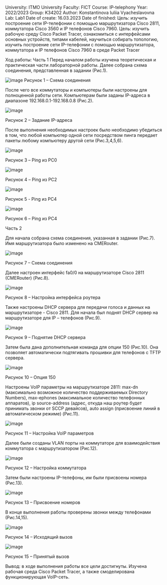 University: ITMO University Faculty: FICT Course: IP-telephony Year: 2022/2023 Group: K34202 Author: Konstantinova Iuliia Vyacheslavovna Lab: Lab1 Date of create: 16.03.2023 Date of finished: Цель: изучить построение сети IP-телефонии с помощью маршрутизатора Cisco 2811, коммутатора Cisco 3560 и IP телефонов Cisco 7960.
Цель: изучить рабочую среду Cisco Packet Tracer, ознакомиться с интерфейсами основных устройств, типами кабелей, научиться собирать топологию, изучить построение сети IP-телефонии с помощью маршрутизатора, коммутатора и IP телефонов Cisco 7960 в среде Packet Tracer

Ход работы:
Часть 1
Перед началом работы изучена теоретическая и практическая части лабораторной работы.
Далее собрана схема соединения, представленная в задании (Рис.1). 

![image](https://user-images.githubusercontent.com/90499135/226293722-41ab067b-940e-4a6d-b42c-4d62dc3779e7.png)
Рисунок 1 – Схема соединения

После чего все коммутаторы и компьютеры были настроены для полноценной работы сети. Компьютерам были заданы IP-адреса в диапазоне 192.168.0.1-192.168.0.8 (Рис.2).

![image](https://user-images.githubusercontent.com/90499135/226293984-43d5af04-d1bc-4999-9f46-81fdfef7e84d.png)

Рисунок 2 – Задание IP-адреса

После выполнения необходимых настроек было необходимо убедиться в том, что любой компьютер одной сети посредством пинга передает пакеты любому компьютеру другой сети (Рис.3,4,5,6).

![image](https://user-images.githubusercontent.com/90499135/226294080-1f292a1c-2cf6-4b5b-a849-4dcb227d94ae.png)

Рисунок 3 – Ping из PC0

![image](https://user-images.githubusercontent.com/90499135/226294151-48713aa3-4ea6-4a7d-94c0-eb9ea2164581.png)

Рисунок 4 – Ping из PC2

![image](https://user-images.githubusercontent.com/90499135/226294200-95d46006-90dc-421a-a1dc-dba1eeda4929.png)

Рисунок 5 - Ping из PC4

![image](https://user-images.githubusercontent.com/90499135/226294261-c7571b40-15ef-4e94-996e-281fbd117cab.png)

Рисунок 6 – Ping из PC4

Часть 2

Для начала собрана схема соединения, указанная в задании (Рис.7). Имя маршрутизатора было изменено на CMERouter.

![image](https://user-images.githubusercontent.com/90499135/226294373-528688c5-9029-4215-9bcc-52676f8f7ec1.png)

Рисунок 7 – Схема соединения

Далее настроен интерфейс fa0/0 на маршрутизаторе Cisco 2811 (CMERouter) (Рис.8). 
 
![image](https://user-images.githubusercontent.com/90499135/226294417-40c22ffa-ea5b-467d-ab75-23c789424982.png)

Рисунок 8 – Настройка интерфейса роутера

Также настроены DHCP сервера для передачи голоса и данных на маршрутизаторе - Cisco 2811. Для начала был поднят DHCP сервер на маршрутизаторе для IP – телефонов (Рис.9).
 
![image](https://user-images.githubusercontent.com/90499135/226294487-e2add81d-b6ac-4ae9-8d4d-ada7b32f3714.png)

Рисунок 9 – Поднятие DHCP сервера

Затем была дана дополнительная команда для опции 150 (Рис.10). Она позволяет автоматически подтягивать прошивки для телефонов с TFTP сервера.
 
![image](https://user-images.githubusercontent.com/90499135/226294585-8c0d75fe-2fea-44b3-9169-64ad7d907537.png)

Рисунок 10 – Опция 150

Настроены VoIP параметры на маршрутизаторе 2811: max-dn (максимально возможное количество поддерживаемых Directory Numbers), max-ephones (максимальное количество телефонных аппаратов), ip source-address (адрес, откуда наш роутер будет принимать звонки от SCCP девайсов), auto assign (присвоение линий в автоматическом режиме) (Рис.11).
 
![image](https://user-images.githubusercontent.com/90499135/226294632-ec2a981b-8bba-4ed7-8b53-9ba95ffee0cb.png)

Рисунок 11 – Настройка VoIP параметров

Далее были созданы VLAN порты на коммутаторе для взаимодействия коммутатора с маршрутизатором (Рис.12).

![image](https://user-images.githubusercontent.com/90499135/226294687-9cc1549b-c5d8-4a15-b98d-6e9552e511b4.png)

Рисунок 12 – Настройка коммутатора

Затем были настроены IP-телефоны, им были присвоены номера (Рис.13).
 
![image](https://user-images.githubusercontent.com/90499135/226294735-f78cae12-f556-4b61-bc70-21549b8ba7d6.png)

Рисунок 13 – Присвоение номеров

В конце выполнения работы проверены звонки между телефонами (Рис.14,15).

![image](https://user-images.githubusercontent.com/90499135/226294781-eab53180-e4de-42c8-9827-1ff39920b68a.png) 

Рисунок 14 – Исходящий вызов

![image](https://user-images.githubusercontent.com/90499135/226294810-7df2bf4c-4040-41e5-83fc-34e3205c1c5e.png)

Рисунок 15 – Принятый вызов

Вывод: в ходе выполнения работы все цели достигнуты. Изучена рабочая среда Cisco Packet Tracer, а также смоделирована функционирующая VoIP-сеть.

